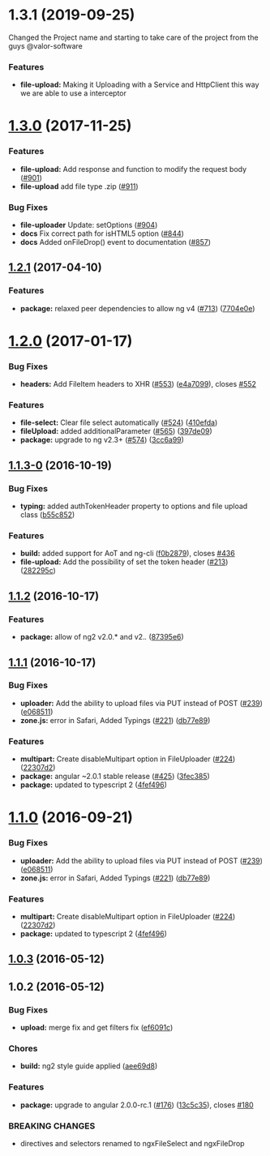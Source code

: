 <a name="1.3.0"></a>
# 1.3.1 (2019-09-25)
Changed the Project name and starting to take care of the project from the guys @valor-software

### Features
* **file-upload:** Making it Uploading with a Service and HttpClient this way we are able to use a interceptor


<a name="1.3.0"></a>
# [1.3.0](https://github.com/valor-software/@myog-io/ngx-chunk-file-upload/compare/v1.2.0...v1.3.0) (2017-11-25)


### Features

* **file-upload:** Add response and function to modify the request body ([#901](https://github.com/valor-software/@myog-io/ngx-chunk-file-upload/pull/901))
* **file-upload** add file type .zip ([#911](https://github.com/valor-software/@myog-io/ngx-chunk-file-upload/pull/911))

### Bug Fixes
* **file-uploader** Update: setOptions ([#904](https://github.com/valor-software/@myog-io/ngx-chunk-file-upload/pull/904))
* **docs** Fix correct path for isHTML5 option ([#844](https://github.com/valor-software/@myog-io/ngx-chunk-file-upload/pull/844))
* **docs** Added onFileDrop() event to documentation ([#857](https://github.com/valor-software/@myog-io/ngx-chunk-file-upload/pull/857))


<a name="1.2.1"></a>
## [1.2.1](https://github.com/valor-software/@myog-io/ngx-chunk-file-upload/compare/v1.2.0...v1.2.1) (2017-04-10)


### Features

* **package:** relaxed peer dependencies to allow ng v4  ([#713](https://github.com/valor-software/@myog-io/ngx-chunk-file-upload/issues/713)) ([7704e0e](https://github.com/valor-software/@myog-io/ngx-chunk-file-upload/commit/7704e0e))



<a name="1.2.0"></a>
# [1.2.0](https://github.com/valor-software/@myog-io/ngx-chunk-file-upload/compare/v1.1.3-0...v1.2.0) (2017-01-17)


### Bug Fixes

* **headers:** Add FileItem headers to XHR ([#553](https://github.com/valor-software/@myog-io/ngx-chunk-file-upload/issues/553)) ([e4a7099](https://github.com/valor-software/@myog-io/ngx-chunk-file-upload/commit/e4a7099)), closes [#552](https://github.com/valor-software/@myog-io/ngx-chunk-file-upload/issues/552)


### Features

* **file-select:** Clear file select automatically ([#524](https://github.com/valor-software/@myog-io/ngx-chunk-file-upload/issues/524)) ([410efda](https://github.com/valor-software/@myog-io/ngx-chunk-file-upload/commit/410efda))
* **fileUpload:** added additionalParameter ([#565](https://github.com/valor-software/@myog-io/ngx-chunk-file-upload/issues/565)) ([397de09](https://github.com/valor-software/@myog-io/ngx-chunk-file-upload/commit/397de09))
* **package:** upgrade to ng v2.3+ ([#574](https://github.com/valor-software/@myog-io/ngx-chunk-file-upload/issues/574)) ([3cc6a99](https://github.com/valor-software/@myog-io/ngx-chunk-file-upload/commit/3cc6a99))



<a name="1.1.3-0"></a>
## [1.1.3-0](https://github.com/valor-software/@myog-io/ngx-chunk-file-upload/compare/v1.1.2...v1.1.3-0) (2016-10-19)


### Bug Fixes

* **typing:** added authTokenHeader property to options and file upload class ([b55c852](https://github.com/valor-software/@myog-io/ngx-chunk-file-upload/commit/b55c852))


### Features

* **build:** added support for AoT and ng-cli ([f0b2879](https://github.com/valor-software/@myog-io/ngx-chunk-file-upload/commit/f0b2879)), closes [#436](https://github.com/valor-software/@myog-io/ngx-chunk-file-upload/issues/436)
* **file-upload:** Add the possibility of set the token header ([#213](https://github.com/valor-software/@myog-io/ngx-chunk-file-upload/issues/213)) ([282295c](https://github.com/valor-software/@myog-io/ngx-chunk-file-upload/commit/282295c))



<a name="1.1.2"></a>
## [1.1.2](https://github.com/valor-software/@myog-io/ngx-chunk-file-upload/compare/v1.1.1...v1.1.2) (2016-10-17)


### Features

* **package:** allow of ng2 v2.0.* and v2.*.* ([87395e6](https://github.com/valor-software/@myog-io/ngx-chunk-file-upload/commit/87395e6))



<a name="1.1.1"></a>
## [1.1.1](https://github.com/valor-software/@myog-io/ngx-chunk-file-upload/compare/v1.0.3...v1.1.1) (2016-10-17)


### Bug Fixes

* **uploader:** Add the ability to upload files via PUT instead of POST ([#239](https://github.com/valor-software/@myog-io/ngx-chunk-file-upload/issues/239)) ([e068511](https://github.com/valor-software/@myog-io/ngx-chunk-file-upload/commit/e068511))
* **zone.js:**  error in Safari, Added Typings ([#221](https://github.com/valor-software/@myog-io/ngx-chunk-file-upload/issues/221)) ([db77e89](https://github.com/valor-software/@myog-io/ngx-chunk-file-upload/commit/db77e89))


### Features

* **multipart:** Create disableMultipart option in FileUploader ([#224](https://github.com/valor-software/@myog-io/ngx-chunk-file-upload/issues/224)) ([22307d2](https://github.com/valor-software/@myog-io/ngx-chunk-file-upload/commit/22307d2))
* **package:** angular ~2.0.1 stable release ([#425](https://github.com/valor-software/@myog-io/ngx-chunk-file-upload/issues/425)) ([3fec385](https://github.com/valor-software/@myog-io/ngx-chunk-file-upload/commit/3fec385))
* **package:** updated to typescript 2 ([4fef496](https://github.com/valor-software/@myog-io/ngx-chunk-file-upload/commit/4fef496))



<a name="1.1.0"></a>
# [1.1.0](https://github.com/valor-software/@myog-io/ngx-chunk-file-upload/compare/v1.0.3...v1.1.0) (2016-09-21)


### Bug Fixes

* **uploader:** Add the ability to upload files via PUT instead of POST ([#239](https://github.com/valor-software/@myog-io/ngx-chunk-file-upload/issues/239)) ([e068511](https://github.com/valor-software/@myog-io/ngx-chunk-file-upload/commit/e068511))
* **zone.js:**  error in Safari, Added Typings ([#221](https://github.com/valor-software/@myog-io/ngx-chunk-file-upload/issues/221)) ([db77e89](https://github.com/valor-software/@myog-io/ngx-chunk-file-upload/commit/db77e89))


### Features

* **multipart:** Create disableMultipart option in FileUploader ([#224](https://github.com/valor-software/@myog-io/ngx-chunk-file-upload/issues/224)) ([22307d2](https://github.com/valor-software/@myog-io/ngx-chunk-file-upload/commit/22307d2))
* **package:** updated to typescript 2 ([4fef496](https://github.com/valor-software/@myog-io/ngx-chunk-file-upload/commit/4fef496))



<a name="1.0.3"></a>
## [1.0.3](https://github.com/valor-software/@myog-io/ngx-chunk-file-upload/compare/v1.0.2...v1.0.3) (2016-05-12)



<a name="1.0.2"></a>
## 1.0.2 (2016-05-12)


### Bug Fixes

* **upload:** merge fix and get filters fix ([ef6091c](https://github.com/valor-software/@myog-io/ngx-chunk-file-upload/commit/ef6091c))


### Chores

* **build:** ng2 style guide applied ([aee69d8](https://github.com/valor-software/@myog-io/ngx-chunk-file-upload/commit/aee69d8))


### Features

* **package:** upgrade to angular 2.0.0-rc.1 ([#176](https://github.com/valor-software/@myog-io/ngx-chunk-file-upload/issues/176)) ([13c5c35](https://github.com/valor-software/@myog-io/ngx-chunk-file-upload/commit/13c5c35)), closes [#180](https://github.com/valor-software/@myog-io/ngx-chunk-file-upload/issues/180)


### BREAKING CHANGES

- directives and selectors renamed to ngxFileSelect and ngxFileDrop



